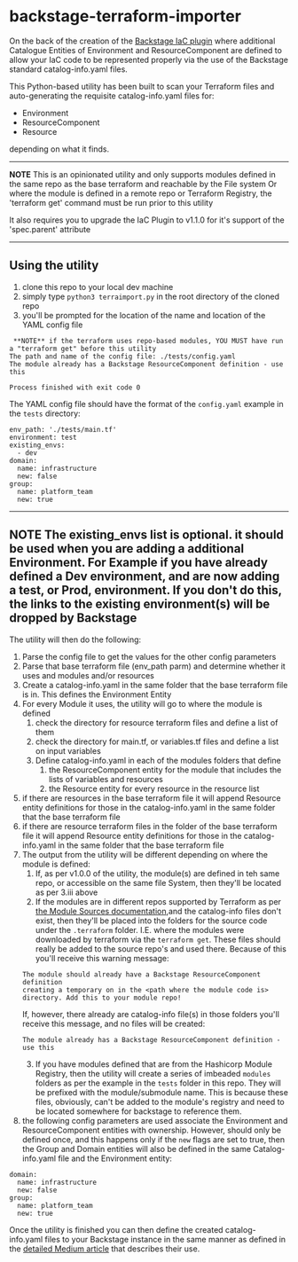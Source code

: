 # backstage-terraform-importer

On the back of the creation of the [Backstage IaC plugin](https://github.com/pogo61/Backstage-IaC-Plugin) 
where additional Catalogue Entities of Environment and ResourceComponent are defined to allow your IaC code
to be represented properly via the use of the Backstage standard catalog-info.yaml files.


This Python-based utility has been built to scan your Terraform files and auto-generating the requisite catalog-info.yaml files for:
* Environment
* ResourceComponent
* Resource

depending on what it finds.

---
**NOTE**
This is an opinionated utility and only supports modules defined in the same repo as the base terraform and reachable by the File system
Or where the module is defined in a remote repo or Terraform Registry, the 'terraform get' command must be run prior to this utility

It also requires you to upgrade the IaC Plugin to v1.1.0 for it's support of the 'spec.parent' attribute

--- 

## Using the utility
1. clone this repo to your local dev machine 
2. simply type `python3 terraimport.py` in the root directory of the cloned repo
3. you'll be prompted for the location of the name and location of the YAML config file
  
```
 **NOTE** if the terraform uses repo-based modules, YOU MUST have run a "terraform get" before this utility
The path and name of the config file: ./tests/config.yaml
The module already has a Backstage ResourceComponent definition - use this

Process finished with exit code 0
```

The YAML config file should have the format of the `config.yaml` example in the `tests` directory:
```
env_path: './tests/main.tf'
environment: test
existing_envs:
  - dev
domain:
  name: infrastructure
  new: false
group:
  name: platform_team
  new: true
```
---
**NOTE**
The existing_envs list is optional.
it **should**  be used when you are adding a additional Environment. 
For Example if you have already defined a Dev environment, and are now adding a test, or Prod, environment.
If you don't do this, the links to the existing environment(s) will be dropped by Backstage
---
 The utility will then do the following:
1. Parse the config file to get the values for the other config parameters
2. Parse that base terraform file (env_path parm) and determine whether it uses and modules and/or resources 
3. Create a catalog-info.yaml in the same folder that the base terraform file is in. This defines the Environment Entity 
4. For every Module it uses, the utility will go to where the module is defined
   1. check the directory for resource terraform files and define a list of them
   2. check the directory for main.tf, or variables.tf files and define a list on input variables
   3. Define catalog-info.yaml in each of the modules folders that define 
      1. the ResourceComponent entity for the  module that includes the lists of variables and resources
      2. the Resource entity for every resource in the resource list 
5. if there are resources in the base terraform file it will append Resource entity definitions for those in the 
catalog-info.yaml in the same folder that the base terraform file 
6. if there are resource terraform files in the folder of the base terraform file it will append Resource entity 
definitions for those in the catalog-info.yaml in the same folder that the base terraform file 
7. The output from the utility will be different depending on where the module is defined:
   1. If, as per v1.0.0 of the utility, the module(s) are defined in teh same repo, or accessible on the same file System, 
   then they'll be located as per 3.iii above
   2. If the modules are in different repos supported by Terraform as per [the Module Sources documentation](https://developer.hashicorp.com/terraform/language/modules/sources),and 
   the catalog-info files don't exist, then they'll be placed into the folders for the source code under the `.terraform` 
   folder. I.E. where the modules were downloaded by terraform via the `terraform get`. These files should really be 
   added to the source repo's and used there. Because of this you'll receive this warning message:
   ```
   The module should already have a Backstage ResourceComponent definition
   creating a temporary on in the <path where the module code is> directory. Add this to your module repo!
   ```
   If, however, there already are catalog-info file(s) in those folders  you'll receive this message, and no files will 
be created: 
   ```
   The module already has a Backstage ResourceComponent definition - use this
   ```
   3. If you have modules defined that are from the Hashicorp Module Registry, then the utility will create a series of 
   imbeaded `modules` folders as per the example in the `tests` folder in this repo. They will be prefixed with the 
   module/submodule name. This is because these files, obviously, can't be added to the module's registry and need to 
   be located somewhere for backstage to reference them.
8. the following config parameters are used associate the Environment and ResourceComponent entities with ownership.
However, should only be defined once, and this happens only if the `new` flags are set to true, then the Group 
and Domain entities will also be defined in the same Catalog-info.yaml file and the Environment entity:
```
domain:
  name: infrastructure
  new: false
group:
  name: platform_team
  new: true
```

Once the utility is finished you can then define the created catalog-info.yaml files to your
Backstage instance in the same manner as defined in the [detailed Medium article](https://medium.com/@paulpogonoski/backstage-iac-support-392f34ea118e) that describes their use.
